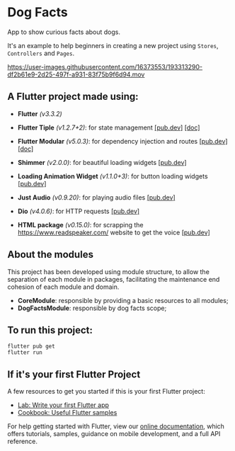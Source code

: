 # Dog Facts
App to show curious facts about dogs.

It's an example to help beginners in creating a new project using `Stores`, `Controllers` and `Pages`. 

https://user-images.githubusercontent.com/16373553/193313290-df2b61e9-2d25-497f-a931-83f75b9f6d94.mov

## A Flutter project made using:
- **Flutter** _(v3.3.2)_

- **Flutter Tiple** _(v1.2.7+2)_: for state management [[pub.dev]](https://pub.dev/packages/flutter_triple) [[doc]](https://triple.flutterando.com.br/docs/getting-started/using-flutter-triple/)

- **Flutter Modular** _(v5.0.3)_: for dependency injection and routes [[pub.dev]](https://pub.dev/packages/flutter_modular) [[doc]](https://modular.flutterando.com.br/)

- **Shimmer** _(v2.0.0)_: for beautiful loading widgets [[pub.dev]](https://pub.dev/packages/shimmer)

- **Loading Animation Widget** _(v1.1.0+3)_: for button loading widgets [[pub.dev]](https://pub.dev/packages/loading_animation_widget)

- **Just Audio** _(v0.9.20)_: for playing audio files [[pub.dev]](https://pub.dev/packages/just_audio)

- **Dio** _(v4.0.6)_: for HTTP requests [[pub.dev]](https://pub.dev/packages/dio)

- **HTML package** _(v0.15.0)_: for scrapping the https://www.readspeaker.com/ website to get the voice [[pub.dev]](https://pub.dev/packages/html)

## About the modules
This project has been developed using module structure, to allow the separation of each module in packages, facilitating the maintenance end cohesion of each module and domain.

 - **CoreModule**: responsible by providing a basic resources to all modules;
 - **DogFactsModule**: responsible by dog facts scope;

## To run this project:
```
flutter pub get
flutter run
```

## If it's your first Flutter Project

A few resources to get you started if this is your first Flutter project:

- [Lab: Write your first Flutter app](https://flutter.dev/docs/get-started/codelab)
- [Cookbook: Useful Flutter samples](https://flutter.dev/docs/cookbook)

For help getting started with Flutter, view our
[online documentation](https://flutter.dev/docs), which offers tutorials,
samples, guidance on mobile development, and a full API reference.

